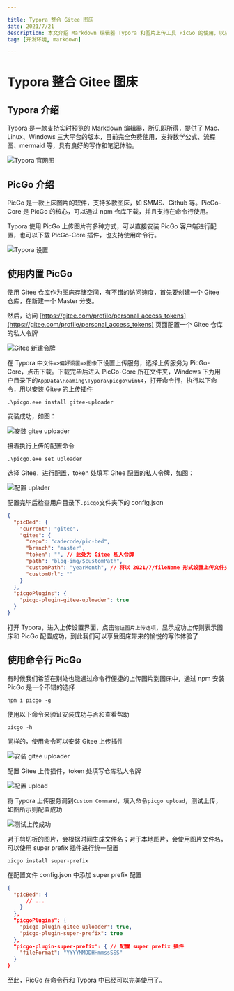 ```yaml
---

title: Typora 整合 Gitee 图床
date: 2021/7/21
description: 本文介绍 Markdown 编辑器 Typora 和图片上传工具 PicGo 的使用，以及如何使用 PicGo 插件配合 Gitee 搭建免费的图床
tag: [开发环境, markdown]

---
```


# Typora 整合 Gitee 图床

## Typora 介绍

Typora 是一款支持实时预览的 Markdown 编辑器，所见即所得，提供了 Mac、Linux、Windows 三大平台的版本，目前完全免费使用，支持数学公式、流程图、mermaid 等，具有良好的写作和笔记体验。

![Typora 官网图](https://pic-bed-1258841963.cos.ap-nanjing.myqcloud.com/2021/07/20210728215351427.png)

## PicGo 介绍

PicGo 是一款上床图片的软件，支持多款图床，如 SMMS、Github 等。PicGo-Core 是 PicGo 的核心，可以通过 npm 仓库下载，并且支持在命令行使用。

Typora 使用 PicGo 上传图片有多种方式，可以直接安装  PicGo 客户端进行配置，也可以下载 PicGo-Core 插件，也支持使用命令行。

![Typora 设置](https://pic-bed-1258841963.cos.ap-nanjing.myqcloud.com/2021/07/20210728214814695.png)

## 使用内置 PicGo

使用 Gitee 仓库作为图床存储空间，有不错的访问速度，首先要创建一个 Gitee 仓库，在新建一个 Master 分支。

然后，访问 [https://gitee.com/profile/personal_access_tokens](https://gitee.com/profile/personal_access_tokens) 页面配置一个 Gitee 仓库的私人令牌

![Gitee 新建令牌](https://pic-bed-1258841963.cos.ap-nanjing.myqcloud.com/2021/07/20210728214831949.png)

在 Typora 中`文件=>偏好设置=>图像`下设置上传服务，选择上传服务为 PicGo-Core，点击下载。下载完毕后进入 PicGo-Core 所在文件夹，Windows 下为用户目录下的`AppData\Roaming\Typora\picgo\win64`，打开命令行，执行以下命令，用以安装 Gitee 的上传插件

```
.\picgo.exe install gitee-uploader
```

安装成功，如图：

![安装 gitee uploader](https://pic-bed-1258841963.cos.ap-nanjing.myqcloud.com/2021/07/20210728214847464.png)

接着执行上传的配置命令

```
.\picgo.exe set uploader
```

选择 Gitee，进行配置，token 处填写 Gitee 配置的私人令牌，如图：

![配置 uplader](https://pic-bed-1258841963.cos.ap-nanjing.myqcloud.com/2021/07/20210728214922625.png)

配置完毕后检查用户目录下`.picgo`文件夹下的 config.json

```json
{
  "picBed": {
    "current": "gitee",
    "gitee": {
      "repo": "cadecode/pic-bed",
      "branch": "master",
      "token": "", // 此处为 Gitee 私人令牌
      "path": "blog-img/$customPath",
      "customPath": "yearMonth", // 将以 2021/7/fileName 形式设置上传文件夹（需在 path 中引用）
      "customUrl": ""
    }
  },
  "picgoPlugins": {
    "picgo-plugin-gitee-uploader": true
  }
}
```

打开 Typora，进入上传设置界面，点击`验证图片上传选项`，显示成功上传则表示图床和 PicGo 配置成功，到此我们可以享受图床带来的愉悦的写作体验了 

## 使用命令行 PicGo

有时候我们希望在别处也能通过命令行便捷的上传图片到图床中，通过 npm 安装 PicGo 是一个不错的选择

```
npm i picgo -g
```

使用以下命令来验证安装成功与否和查看帮助

```
picgo -h
```

同样的，使用命令可以安装 Gitee 上传插件

![安装 gitee uploader](https://pic-bed-1258841963.cos.ap-nanjing.myqcloud.com/2021/07/20210728214951770.png)

配置 Gitee 上传插件，token 处填写仓库私人令牌

![配置 upload](https://pic-bed-1258841963.cos.ap-nanjing.myqcloud.com/2021/07/20210728215326200.png)

将 Typora 上传服务调到`Custom Command`，填入命令`picgo upload`，测试上传，如图所示则配置成功

![测试上传成功](https://pic-bed-1258841963.cos.ap-nanjing.myqcloud.com/2021/07/20210728215029969.png)

对于剪切板的图片，会根据时间生成文件名；对于本地图片，会使用图片文件名，可以使用 super prefix 插件进行统一配置

```
picgo install super-prefix
```

在配置文件 config.json 中添加 super prefix 配置

```json
{
  "picBed": {
      // ...
    }
  },
  "picgoPlugins": {
    "picgo-plugin-gitee-uploader": true,
    "picgo-plugin-super-prefix": true
  }, 
  "picgo-plugin-super-prefix": { // 配置 super prefix 插件
    "fileFormat": "YYYYMMDDHHmmssSSS"
  }
}
```

至此，PicGo 在命令行和 Typora 中已经可以完美使用了。
